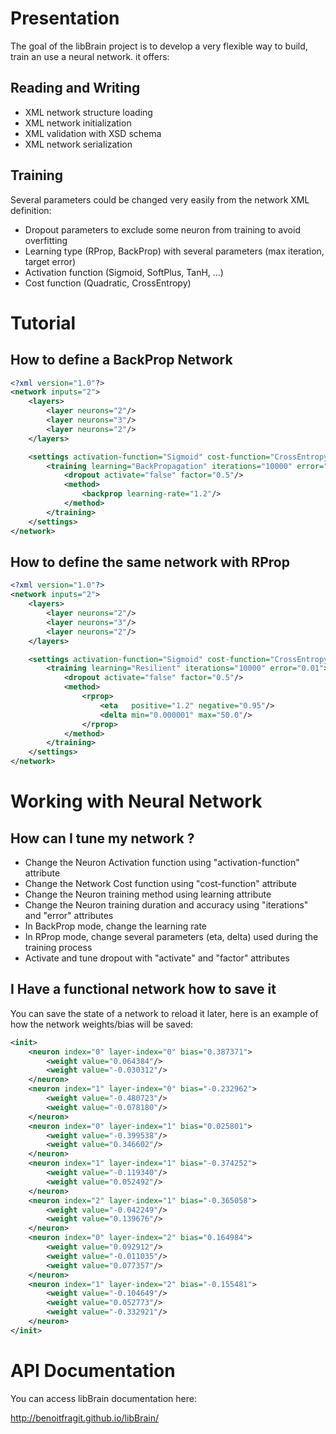Presentation
=================
The goal of the libBrain project is to develop a very flexible way to build, train an use a neural network.
it offers:

Reading and Writing
-------------------
* XML network structure loading
* XML network initialization
* XML validation with XSD schema
* XML network serialization

Training
--------
Several parameters could be changed very easily from the network XML definition:

* Dropout parameters to exclude some neuron from training to avoid overfitting
* Learning type (RProp, BackProp) with several parameters (max iteration, target error)
* Activation function (Sigmoid, SoftPlus, TanH, ...)
* Cost function (Quadratic, CrossEntropy)

Tutorial
========

How to define a BackProp Network
--------------------------------
```xml
<?xml version="1.0"?>
<network inputs="2">
    <layers>
        <layer neurons="2"/>
        <layer neurons="3"/>
        <layer neurons="2"/>
    </layers>

    <settings activation-function="Sigmoid" cost-function="CrossEntropy">
        <training learning="BackPropagation" iterations="10000" error="0.01">
            <dropout activate="false" factor="0.5"/>
            <method>
                <backprop learning-rate="1.2"/>
            </method>
        </training>
    </settings>
</network>
```

How to define the same network with RProp
-----------------------------------------
```xml
<?xml version="1.0"?>
<network inputs="2">
    <layers>
        <layer neurons="2"/>
        <layer neurons="3"/>
        <layer neurons="2"/>
    </layers>

    <settings activation-function="Sigmoid" cost-function="CrossEntropy">
        <training learning="Resilient" iterations="10000" error="0.01">
            <dropout activate="false" factor="0.5"/>
            <method>
                <rprop>
                    <eta   positive="1.2" negative="0.95"/>
                    <delta min="0.000001" max="50.0"/>
                </rprop>
            </method>
        </training>
    </settings>
</network>
```

Working with Neural Network
============================

How can I tune my network ?
---------------------------

- Change the Neuron Activation function using "activation-function" attribute
- Change the Network Cost function using "cost-function" attribute
- Change the Neuron training method using learning attribute
- Change the Neuron training duration and accuracy using "iterations" and "error" attributes
- In BackProp mode, change the learning rate
- In RProp mode, change several parameters (eta, delta) used during the training process
- Activate and tune dropout with "activate" and "factor" attributes


I Have a functional network how to save it
-------------------------------------------

You can save the state of a network to reload it later, here is an example of how the network weights/bias will be saved:

```xml
<init>
    <neuron index="0" layer-index="0" bias="0.387371">
        <weight value="0.064384"/>
        <weight value="-0.030312"/>
    </neuron>
    <neuron index="1" layer-index="0" bias="-0.232962">
        <weight value="-0.480723"/>
        <weight value="-0.078180"/>
    </neuron>
    <neuron index="0" layer-index="1" bias="0.025801">
        <weight value="-0.399538"/>
        <weight value="0.346602"/>
    </neuron>
    <neuron index="1" layer-index="1" bias="-0.374252">
        <weight value="-0.119340"/>
        <weight value="0.052492"/>
    </neuron>
    <neuron index="2" layer-index="1" bias="-0.365058">
        <weight value="-0.042249"/>
        <weight value="0.139676"/>
    </neuron>
    <neuron index="0" layer-index="2" bias="0.164984">
        <weight value="0.092912"/>
        <weight value="-0.011035"/>
        <weight value="0.077357"/>
    </neuron>
    <neuron index="1" layer-index="2" bias="-0.155481">
        <weight value="-0.104649"/>
        <weight value="0.052773"/>
        <weight value="-0.332921"/>
    </neuron>
</init>
```

API Documentation
=================
You can access libBrain documentation here:

http://benoitfragit.github.io/libBrain/
